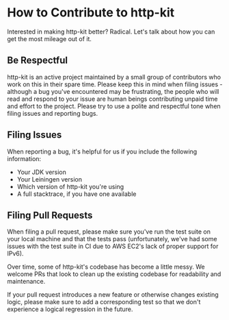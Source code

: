 # How to Contribute to http-kit

Interested in making http-kit better? Radical. Let's talk about how you can get
the most mileage out of it.

## Be Respectful

http-kit is an active project maintained by a small group of contributors who
work on this in their spare time. Please keep this in mind when filing issues -
although a bug you've encountered may be frustrating, the people who will read
and respond to your issue are human beings contributing unpaid time and effort
to the project. Please try to use a polite and respectful tone when filing
issues and reporting bugs.

## Filing Issues

When reporting a bug, it's helpful for us if you include the following
information:
 - Your JDK version
 - Your Leiningen version
 - Which version of http-kit you're using
 - A full stacktrace, if you have one available

## Filing Pull Requests

When filing a pull request, please make sure you've run the test suite on your
local machine and that the tests pass (unfortunately, we've had some issues with
the test suite in CI due to AWS EC2's lack of proper support for IPv6).

Over time, some of http-kit's codebase has become a little messy. We welcome PRs
that look to clean up the existing codebase for readability and maintenance.

If your pull request introduces a new feature or otherwise changes existing
logic, please make sure to add a corresponding test so that we don't experience
a logical regression in the future.
